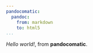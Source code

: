 ```yaml
---
pandocomatic:
  pandoc:
    from: markdown
    to: html5
...
```

*Hello world!*, from **pandocomatic**.
